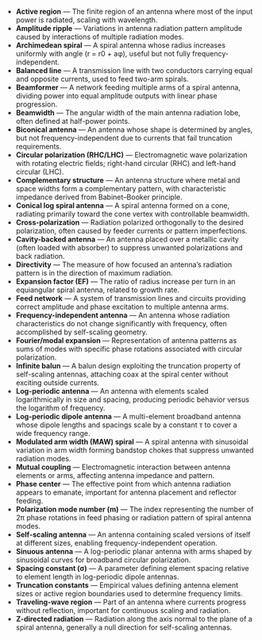 - **Active region** — The finite region of an antenna where most of the input power is radiated, scaling with wavelength.
- **Amplitude ripple** — Variations in antenna radiation pattern amplitude caused by interactions of multiple radiation modes.
- **Archimedean spiral** — A spiral antenna whose radius increases uniformly with angle (r = r0 + aφ), useful but not fully frequency-independent.
- **Balanced line** — A transmission line with two conductors carrying equal and opposite currents, used to feed two-arm spirals.
- **Beamformer** — A network feeding multiple arms of a spiral antenna, dividing power into equal amplitude outputs with linear phase progression.
- **Beamwidth** — The angular width of the main antenna radiation lobe, often defined at half-power points.
- **Biconical antenna** — An antenna whose shape is determined by angles, but not frequency-independent due to currents that fail truncation requirements.
- **Circular polarization (RHC/LHC)** — Electromagnetic wave polarization with rotating electric fields; right-hand circular (RHC) and left-hand circular (LHC).
- **Complementary structure** — An antenna structure where metal and space widths form a complementary pattern, with characteristic impedance derived from Babinet–Booker principle.
- **Conical log spiral antenna** — A spiral antenna formed on a cone, radiating primarily toward the cone vertex with controllable beamwidth.
- **Cross-polarization** — Radiation polarized orthogonally to the desired polarization, often caused by feeder currents or pattern imperfections.
- **Cavity-backed antenna** — An antenna placed over a metallic cavity (often loaded with absorber) to suppress unwanted polarizations and back radiation.
- **Directivity** — The measure of how focused an antenna’s radiation pattern is in the direction of maximum radiation.
- **Expansion factor (EF)** — The ratio of radius increase per turn in an equiangular spiral antenna, related to growth rate.
- **Feed network** — A system of transmission lines and circuits providing correct amplitude and phase excitation to multiple antenna arms.
- **Frequency-independent antenna** — An antenna whose radiation characteristics do not change significantly with frequency, often accomplished by self-scaling geometry.
- **Fourier/modal expansion** — Representation of antenna patterns as sums of modes with specific phase rotations associated with circular polarization.
- **Infinite balun** — A balun design exploiting the truncation property of self-scaling antennas, attaching coax at the spiral center without exciting outside currents.
- **Log-periodic antenna** — An antenna with elements scaled logarithmically in size and spacing, producing periodic behavior versus the logarithm of frequency.
- **Log-periodic dipole antenna** — A multi-element broadband antenna whose dipole lengths and spacings scale by a constant τ to cover a wide frequency range.
- **Modulated arm width (MAW) spiral** — A spiral antenna with sinusoidal variation in arm width forming bandstop chokes that suppress unwanted radiation modes.
- **Mutual coupling** — Electromagnetic interaction between antenna elements or arms, affecting antenna impedance and pattern.
- **Phase center** — The effective point from which antenna radiation appears to emanate, important for antenna placement and reflector feeding.
- **Polarization mode number (m)** — The index representing the number of 2π phase rotations in feed phasing or radiation pattern of spiral antenna modes.
- **Self-scaling antenna** — An antenna containing scaled versions of itself at different sizes, enabling frequency-independent operation.
- **Sinuous antenna** — A log-periodic planar antenna with arms shaped by sinusoidal curves for broadband circular polarization.
- **Spacing constant (σ)** — A parameter defining element spacing relative to element length in log-periodic dipole antennas.
- **Truncation constants** — Empirical values defining antenna element sizes or active region boundaries used to determine frequency limits.
- **Traveling-wave region** — Part of an antenna where currents progress without reflection, important for continuous scaling and radiation.
- **Z-directed radiation** — Radiation along the axis normal to the plane of a spiral antenna, generally a null direction for self-scaling antennas.
